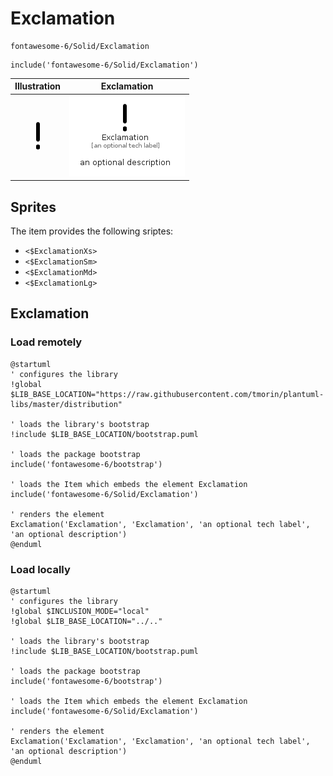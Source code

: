 # Exclamation


```text
fontawesome-6/Solid/Exclamation
```

```text
include('fontawesome-6/Solid/Exclamation')
```



| Illustration | Exclamation |
| :---: | :---: |
| ![illustration for Illustration](../../fontawesome-6/Solid/Exclamation.png) | ![illustration for Exclamation](../../fontawesome-6/Solid/Exclamation.Local.png) |



## Sprites
The item provides the following sriptes:

- `<$ExclamationXs>`
- `<$ExclamationSm>`
- `<$ExclamationMd>`
- `<$ExclamationLg>`





## Exclamation

### Load remotely
```plantuml
@startuml
' configures the library
!global $LIB_BASE_LOCATION="https://raw.githubusercontent.com/tmorin/plantuml-libs/master/distribution"

' loads the library's bootstrap
!include $LIB_BASE_LOCATION/bootstrap.puml

' loads the package bootstrap
include('fontawesome-6/bootstrap')

' loads the Item which embeds the element Exclamation
include('fontawesome-6/Solid/Exclamation')

' renders the element
Exclamation('Exclamation', 'Exclamation', 'an optional tech label', 'an optional description')
@enduml
```

### Load locally
```plantuml
@startuml
' configures the library
!global $INCLUSION_MODE="local"
!global $LIB_BASE_LOCATION="../.."

' loads the library's bootstrap
!include $LIB_BASE_LOCATION/bootstrap.puml

' loads the package bootstrap
include('fontawesome-6/bootstrap')

' loads the Item which embeds the element Exclamation
include('fontawesome-6/Solid/Exclamation')

' renders the element
Exclamation('Exclamation', 'Exclamation', 'an optional tech label', 'an optional description')
@enduml
```

